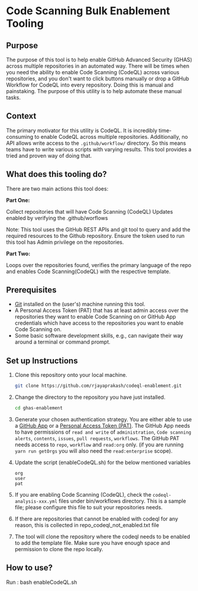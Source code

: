 # Code Scanning Bulk Enablement Tooling

## Purpose

The purpose of this tool is to help enable GitHub Advanced Security (GHAS) across multiple repositories in an automated way. There will be times when you need the ability to enable Code Scanning (CodeQL) across various repositories, and you don't want to click buttons manually or drop a GitHub Workflow for CodeQL into every repository. Doing this is manual and painstaking. The purpose of this utility is to help automate these manual tasks.

## Context

The primary motivator for this utility is CodeQL. It is incredibly time-consuming to enable CodeQL across multiple repositories. Additionally, no API allows write access to the `.github/workflow/` directory. So this means teams have to write various scripts with varying results. This tool provides a tried and proven way of doing that.

## What does this tooling do?

There are two main actions this tool does:

**Part One:**

Collect repositories that will have Code Scanning (CodeQL) Updates enabled by verifying the .github/worflows

Note: This tool uses the GitHub REST APIs and git tool to query and add the required resources to the Github repository. Ensure the token used to run this tool has Admin privilege on the repositories.

**Part Two:**

Loops over the repositories found, verifies the primary language of the repo and enables Code Scanning(CodeQL) with the respective template.

## Prerequisites

- [Git](https://git-scm.com/downloads) installed on the (user's) machine running this tool.
- A Personal Access Token (PAT) that has at least admin access over the repositories they want to enable Code Scanning on or GitHub App credentials which have access to the repositories you want to enable Code Scanning on.
- Some basic software development skills, e.g., can navigate their way around a terminal or command prompt.

## Set up Instructions

1.  Clone this repository onto your local machine.

    ```bash
    git clone https://github.com/rjayaprakash/codeql-enablement.git
    ```

2.  Change the directory to the repository you have just installed.

    ```bash
    cd ghas-enablement
    ```

3.  Generate your chosen authentication strategy. You are either able to use a [GitHub App](https://docs.github.com/en/developers/apps/getting-started-with-apps/about-apps) or a [Personal Access Token (PAT)](https://github.com/settings/tokens/new). The GitHub App needs to have permissions of `read and write` of `administration`, `Code scanning alerts`, `contents`, `issues`, `pull requests`, `workflows`. The GitHub PAT needs access to `repo`, `workflow` and `read:org` only. (if you are running `yarn run getOrgs` you will also need the `read:enterprise` scope).

4.  Update the script (enableCodeQL.sh) for the below mentioned variables
    ```
	org
	user
	pat
    ```
5. If you are enabling Code Scanning (CodeQL), check the `codeql-analysis-xxx.yml` files under bin/workflows directory. This is a sample file; please configure this file to suit your repositories needs.

6. If there are repositories that cannot be enabled with codeql for any reason, this is collected in repo_codeql_not_enabled.txt file

7. The tool will clone the repository where the codeql needs to be enabled to add the template file. Make sure you have enough space and permission to clone the repo locally.

## How to use?

Run : bash enableCodeQL.sh